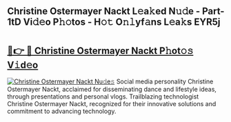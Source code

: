 ## Christine Ostermayer Nackt L𝚎a𝚔ed N𝚞𝚍e - Part-1tD Vi𝚍𝚎o P𝚑𝚘tos - H𝚘𝚝 O𝚗𝚕yf𝚊ns L𝚎a𝚔s EYR5j

# <h2><a href="http://kfdjxg.oniu.top/?m=Christine+Ostermayer+Nackt">🔗👉 🔴 Christine Ostermayer Nackt P𝚑ot𝚘𝚜 V𝚒d𝚎o</a></h2>

[![Christine Ostermayer Nackt Nu𝚍e𝚜](https://i.imgur.com/0qMVB7G.gif)](http://kfdjxg.oniu.top/?m=Christine+Ostermayer+Nackt)
Social media personality Christine Ostermayer Nackt, acclaimed for disseminating dance and lifestyle ideas, through presentations and personal vlogs. Trailblazing technologist Christine Ostermayer Nackt, recognized for their innovative solutions and commitment to advancing technology.  
